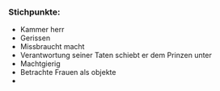 ### Stichpunkte:
- Kammer herr
- Gerissen
- Missbraucht macht
- Verantwortung seiner Taten schiebt er dem Prinzen unter 
- Machtgierig
- Betrachte Frauen als objekte
- 